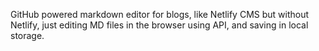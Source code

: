 GitHub powered markdown editor for blogs, like Netlify CMS but without Netlify, just editing MD files in the browser using API, and saving in local storage.